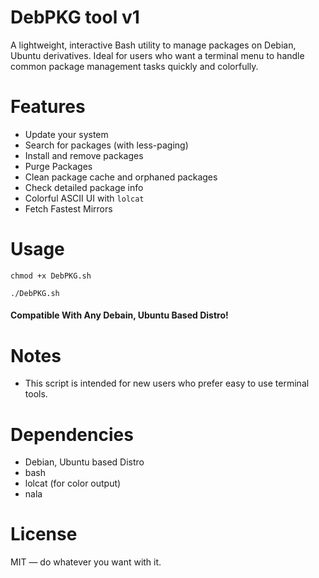 # DebPKG tool v1
A lightweight, interactive Bash utility to manage packages on Debian, Ubuntu derivatives.
Ideal for users who want a terminal menu to handle common package management tasks quickly and colorfully.

# Features 
- Update your system
- Search for packages (with less-paging)
- Install and remove packages
- Purge Packages
- Clean package cache and orphaned packages
- Check detailed package info
- Colorful ASCII UI with `lolcat`
- Fetch Fastest Mirrors

# Usage
```chmod +x DebPKG.sh```

```./DebPKG.sh```

#### Compatible With Any Debain, Ubuntu Based Distro!

# Notes
- This script is intended for new users who prefer easy to use terminal tools.

# Dependencies
- Debian, Ubuntu based Distro
- bash
- lolcat (for color output)
- nala

# License
MIT — do whatever you want with it.

